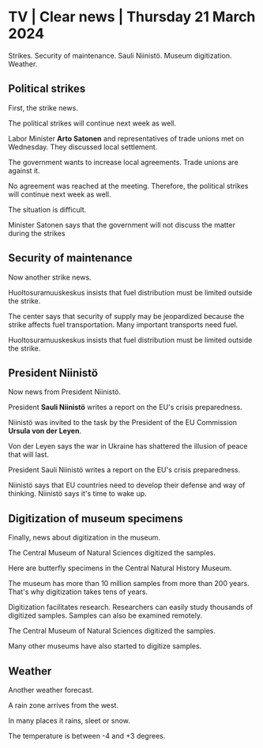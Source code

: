 # TV \| Clear news \| Thursday 21 March 2024

Strikes. Security of maintenance. Sauli Niinistö. Museum digitization. Weather.

## Political strikes

First, the strike news.

The political strikes will continue next week as well.

Labor Minister **Arto Satonen** and representatives of trade unions met on Wednesday. They discussed local settlement.

The government wants to increase local agreements. Trade unions are against it.

No agreement was reached at the meeting. Therefore, the political strikes will continue next week as well.

The situation is difficult.

Minister Satonen says that the government will not discuss the matter during the strikes

## Security of maintenance

Now another strike news.

Huoltosuramuuskeskus insists that fuel distribution must be limited outside the strike.

The center says that security of supply may be jeopardized because the strike affects fuel transportation. Many important transports need fuel.

Huoltosuramuuskeskus insists that fuel distribution must be limited outside the strike.

## President Niinistö

Now news from President Niinistö.

President **Sauli Niinistö** writes a report on the EU's crisis preparedness.

Niinistö was invited to the task by the President of the EU Commission **Ursula von der Leyen**.

Von der Leyen says the war in Ukraine has shattered the illusion of peace that will last.

President Sauli Niinistö writes a report on the EU's crisis preparedness.

Niinistö says that EU countries need to develop their defense and way of thinking. Niinistö says it's time to wake up.

## Digitization of museum specimens

Finally, news about digitization in the museum.

The Central Museum of Natural Sciences digitized the samples.

Here are butterfly specimens in the Central Natural History Museum.

The museum has more than 10 million samples from more than 200 years. That's why digitization takes tens of years.

Digitization facilitates research. Researchers can easily study thousands of digitized samples. Samples can also be examined remotely.

The Central Museum of Natural Sciences digitized the samples.

Many other museums have also started to digitize samples.

## Weather

Another weather forecast.

A rain zone arrives from the west.

In many places it rains, sleet or snow.

The temperature is between -4 and +3 degrees.
